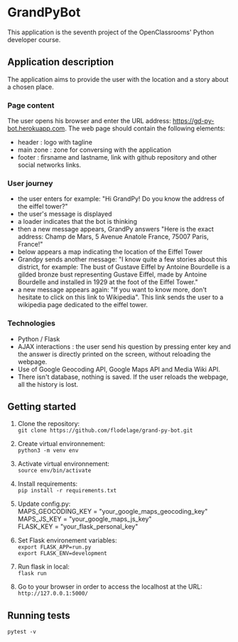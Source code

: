 # GrandPyBot
This application is the seventh project of the OpenClassrooms' Python developer course.

## Application description
The application aims to provide the user with the location and a story about a chosen place.

### Page content
The user opens his browser and enter the URL address: https://gd-py-bot.herokuapp.com.
The web page should contain the following elements:
* header : logo with tagline
* main zone : zone for conversing with the application
* footer : firsname and lastname, link with github repository and other social networks links.

### User journey
* the user enters for example: "Hi GrandPy! Do you know the address of the eiffel tower?"
* the user's message is displayed
* a loader indicates that the bot is thinking
* then a new message appears, GrandPy answers "Here is the exact address: Champ de Mars, 5 Avenue Anatole France, 75007 Paris, France!"
* below appears a map indicating the location of the Eiffel Tower
* Grandpy sends another message: "I know quite a few stories about this district, for example: The bust of Gustave Eiffel by Antoine Bourdelle is a gilded bronze bust representing Gustave Eiffel, made by Antoine Bourdelle and installed in 1929 at the foot of the Eiffel Tower."
* a new message appears again: "If you want to know more, don't hesitate to click on this link to Wikipedia". This link sends the user to a wikipedia page dedicated to the eiffel tower.

### Technologies
* Python / Flask
* AJAX interactions : the user send his question by pressing enter key and the answer is directly printed on the screen, without reloading the webpage.
* Use of Google Geocoding API, Google Maps API and Media Wiki API.
* There isn't database, nothing is saved. If the user reloads the webpage, all the history is lost.

## Getting started
1. Clone the repository:  
``` git clone https://github.com/flodelage/grand-py-bot.git ```

2. Create virtual environnement:  
``` python3 -m venv env ```

3. Activate virtual environnement:  
``` source env/bin/activate ```

4. Install requirements:  
``` pip install -r requirements.txt ```

5. Update config.py:  
MAPS_GEOCODING_KEY = "your_google_maps_geocoding_key"  
MAPS_JS_KEY = "your_google_maps_js_key"  
FLASK_KEY = "your_flask_personal_key"  

6. Set Flask environement variables:  
``` export FLASK_APP=run.py ```  
``` export FLASK_ENV=development ```

7. Run flask in local:  
``` flask run ```

8. Go to your browser in order to access the localhost at the URL:  
``` http://127.0.0.1:5000/ ```

## Running tests
``` pytest -v ```